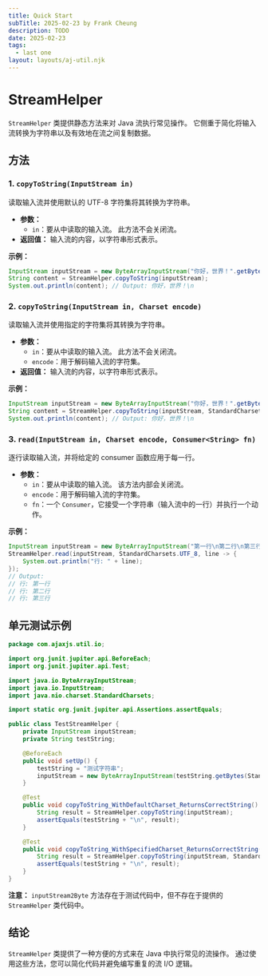 ```yaml
---
title: Quick Start
subTitle: 2025-02-23 by Frank Cheung
description: TODO
date: 2025-02-23
tags:
  - last one
layout: layouts/aj-util.njk
---
```

# StreamHelper
 `StreamHelper` 类提供静态方法来对 Java 流执行常见操作。 它侧重于简化将输入流转换为字符串以及有效地在流之间复制数据。

## 方法

### 1. `copyToString(InputStream in)`

读取输入流并使用默认的 UTF-8 字符集将其转换为字符串。

*   **参数：**
    *   `in`：要从中读取的输入流。 此方法不会关闭流。
*   **返回值：** 输入流的内容，以字符串形式表示。

**示例：**

```java
InputStream inputStream = new ByteArrayInputStream("你好，世界！".getBytes(StandardCharsets.UTF_8));
String content = StreamHelper.copyToString(inputStream);
System.out.println(content); // Output: 你好，世界！\n
```

### 2. `copyToString(InputStream in, Charset encode)`

读取输入流并使用指定的字符集将其转换为字符串。

*   **参数：**
    *   `in`：要从中读取的输入流。 此方法不会关闭流。
    *   `encode`：用于解码输入流的字符集。
*   **返回值：** 输入流的内容，以字符串形式表示。

**示例：**

```java
InputStream inputStream = new ByteArrayInputStream("你好，世界！".getBytes(StandardCharsets.UTF_8));
String content = StreamHelper.copyToString(inputStream, StandardCharsets.UTF_8);
System.out.println(content); // Output: 你好，世界！\n
```

### 3. `read(InputStream in, Charset encode, Consumer<String> fn)`

逐行读取输入流，并将给定的 consumer 函数应用于每一行。

*   **参数：**
    *   `in`：要从中读取的输入流。 该方法内部会关闭流。
    *   `encode`：用于解码输入流的字符集。
    *   `fn`：一个 `Consumer`，它接受一个字符串（输入流中的一行）并执行一个动作。

**示例：**

```java
InputStream inputStream = new ByteArrayInputStream("第一行\n第二行\n第三行".getBytes(StandardCharsets.UTF_8));
StreamHelper.read(inputStream, StandardCharsets.UTF_8, line -> {
    System.out.println("行: " + line);
});
// Output:
// 行: 第一行
// 行: 第二行
// 行: 第三行
```

## 单元测试示例

```java
package com.ajaxjs.util.io;

import org.junit.jupiter.api.BeforeEach;
import org.junit.jupiter.api.Test;

import java.io.ByteArrayInputStream;
import java.io.InputStream;
import java.nio.charset.StandardCharsets;

import static org.junit.jupiter.api.Assertions.assertEquals;

public class TestStreamHelper {
    private InputStream inputStream;
    private String testString;

    @BeforeEach
    public void setUp() {
        testString = "测试字符串";
        inputStream = new ByteArrayInputStream(testString.getBytes(StandardCharsets.UTF_8));
    }

    @Test
    public void copyToString_WithDefaultCharset_ReturnsCorrectString() {
        String result = StreamHelper.copyToString(inputStream);
        assertEquals(testString + "\n", result);
    }

    @Test
    public void copyToString_WithSpecifiedCharset_ReturnsCorrectString() {
        String result = StreamHelper.copyToString(inputStream, StandardCharsets.UTF_8);
        assertEquals(testString + "\n", result);
    }
}
```

**注意：** `inputStream2Byte` 方法存在于测试代码中，但不存在于提供的 `StreamHelper` 类代码中。

## 结论

`StreamHelper` 类提供了一种方便的方式来在 Java 中执行常见的流操作。 通过使用这些方法，您可以简化代码并避免编写重复的流 I/O 逻辑。